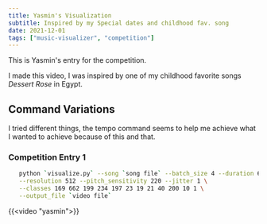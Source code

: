 ```yaml
---
title: Yasmin's Visualization
subtitle: Inspired by my Special dates and childhood fav. song
date: 2021-12-01
tags: ["music-visualizer", "competition"]
---
```


This is Yasmin's entry for the competition.

I made this video, I was inspired by one of my childhood favorite songs _Dessert Rose_ in Egypt.

## Command Variations

I tried different things, the tempo command seems to help me achieve what I wanted to achieve because of this and that.

### Competition Entry 1

```bash
   python `visualize.py` --song `song file` --batch_size 4 --duration 60 \
   --resolution 512 --pitch_sensitivity 220 --jitter 1 \
   --classes 169 662 199 234 197 23 19 21 40 200 10 1 \
   --output_file `video file`
```

{{<video "yasmin">}}

